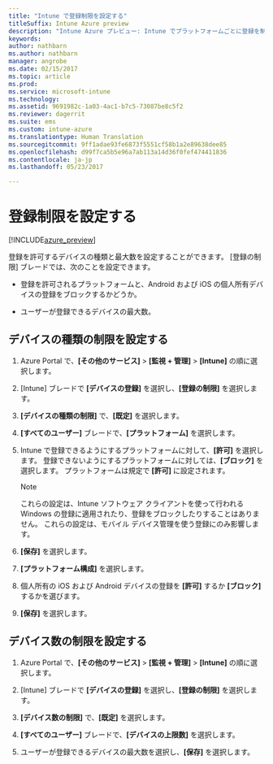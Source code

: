 ```yaml
---
title: "Intune で登録制限を設定する"
titleSuffix: Intune Azure preview
description: "Intune Azure プレビュー: Intune でプラットフォームごとに登録を制限し、デバイス登録の上限数を設定します。 "
keywords: 
author: nathbarn
ms.author: nathbarn
manager: angrobe
ms.date: 02/15/2017
ms.topic: article
ms.prod: 
ms.service: microsoft-intune
ms.technology: 
ms.assetid: 9691982c-1a03-4ac1-b7c5-73087be8c5f2
ms.reviewer: dagerrit
ms.suite: ems
ms.custom: intune-azure
ms.translationtype: Human Translation
ms.sourcegitcommit: 9ff1adae93fe6873f5551cf58b1a2e89638dee85
ms.openlocfilehash: d99f7ca5b5e96a7ab113a14d36f0fef474411836
ms.contentlocale: ja-jp
ms.lasthandoff: 05/23/2017

---
```


# <a name="set-enrollment-restrictions"></a>登録制限を設定する 

[!INCLUDE[azure_preview](./includes/azure_preview.md)]

登録を許可するデバイスの種類と最大数を設定することができます。 [登録の制限] ブレードでは、次のことを設定できます。

- 登録を許可されるプラットフォームと、Android および iOS の個人所有デバイスの登録をブロックするかどうか。

- ユーザーが登録できるデバイスの最大数。

## <a name="set-device-type-restrictions"></a>デバイスの種類の制限を設定する

1. Azure Portal で、**[その他のサービス]** > **[監視 + 管理]** > **[Intune]** の順に選択します。

2. [Intune] ブレードで **[デバイスの登録]** を選択し、**[登録の制限]** を選択します。

3. **[デバイスの種類の制限]** で、**[既定]** を選択します。

4. **[すべてのユーザー]** ブレードで、**[プラットフォーム]** を選択します。

5. Intune で登録できるようにするプラットフォームに対して、**[許可]** を選択します。 登録できないようにするプラットフォームに対しては、**[ブロック]** を選択します。 プラットフォームは規定で **[許可]** に設定されます。 

    >[!NOTE]
    >これらの設定は、Intune ソフトウェア クライアントを使って行われる Windows の登録に適用されたり、登録をブロックしたりすることはありません。 これらの設定は、モバイル デバイス管理を使う登録にのみ影響します。 

6. **[保存]** を選択します。

7. **[プラットフォーム構成]** を選択します。

8. 個人所有の iOS および Android デバイスの登録を **[許可]** するか **[ブロック]** するかを選びます。

9. **[保存]** を選択します。

## <a name="set-device-limit-restrictions"></a>デバイス数の制限を設定する

1. Azure Portal で、**[その他のサービス]** > **[監視 + 管理]** > **[Intune]** の順に選択します。

2. [Intune] ブレードで **[デバイスの登録]** を選択し、**[登録の制限]** を選択します。

3. **[デバイス数の制限]** で、**[既定]** を選択します。

4. **[すべてのユーザー]** ブレードで、**[デバイスの上限数]** を選択します。

5. ユーザーが登録できるデバイスの最大数を選択し、**[保存]** を選択します。

